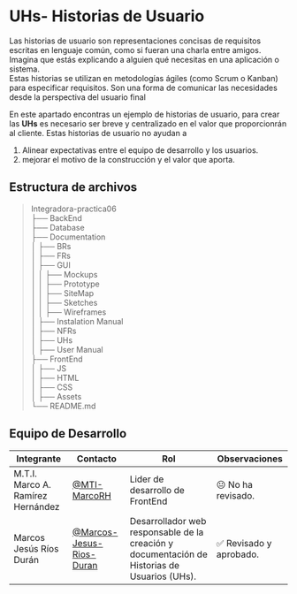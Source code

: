 # UHs- Historias de Usuario

Las historias de usuario son representaciones concisas de requisitos escritas en lenguaje común, como si fueran una charla entre amigos. Imagina que estás explicando a alguien qué necesitas en una aplicación o sistema. <br>
Estas historias se utilizan en metodologías ágiles (como Scrum o Kanban) para especificar requisitos. Son una forma de comunicar las necesidades desde la perspectiva del usuario final

En este apartado encontras un ejemplo de historias de usuario, para crear las **UHs** es necesario ser breve y centralizado en el valor que proporcionrán al cliente. Estas historias de usuario no ayudan a 
1. Alinear expectativas entre el equipo de desarrollo y los usuarios.
2. mejorar el motivo de la construcción y el valor que aporta.

## Estructura de archivos

>Integradora-practica06 <br>
>├── BackEnd <br>
>├── Database <br>
>├── Documentation <br>
>│ ├── BRs <br>
>│ ├── FRs <br>
>│ ├── GUI <br>
>│ │ ├── Mockups <br>
>│ │ ├── Prototype  <br>
>│ │ ├── SiteMap <br>
>│ │ ├── Sketches <br>
>│ │ ├── Wireframes <br>
>│ ├── Instalation Manual <br>
>│ ├── NFRs  <br>
>│ ├── UHs  <br>
>│ ├── User Manual  <br>
>├── FrontEnd   <br>
>│ ├── JS  <br>
>│ ├── HTML  <br>
>│ ├── CSS  <br>
>│ ├── Assets  <br>
>└── README.md  <br>

## Equipo de Desarrollo

|Integrante|Contacto|Rol|Observaciones|
|------------|--------|---|---|
|M.T.I. Marco A. Ramírez Hernández|[@MTI-MarcoRH](https://github.com/MTI-MarcoRH)|Lider de desarrollo de  FrontEnd|😐 No ha revisado.|
|Marcos Jesús Ríos Durán|[@Marcos-Jesus-Rios-Duran](https://github.com/Marcos-Jesus-Rios-Duran)|Desarrollador web responsable de la creación y documentación de Historias de Usuarios (UHs).|✅ Revisado y aprobado.|  
